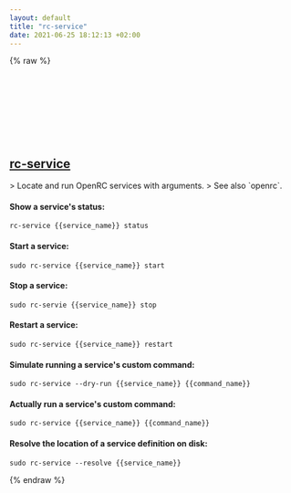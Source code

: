 ```yaml
---
layout: default
title: "rc-service"
date: 2021-06-25 18:12:13 +02:00
---
```

{% raw %}
<h2 id="rc-service">
  <a href="/en/linux/rc-service.html">rc-service</a> <a href="#rc-service"><svg class="icon">
    <use href="/assets/images/unicode_sprite.svg#link" />
  </svg></a>
</h2>
> Locate and run OpenRC services with arguments.
> See also `openrc`.

#### Show a service's status:
```shell
rc-service {{service_name}} status
```
#### Start a service:
```shell
sudo rc-service {{service_name}} start
```
#### Stop a service:
```shell
sudo rc-servie {{service_name}} stop
```
#### Restart a service:
```shell
sudo rc-service {{service_name}} restart
```
#### Simulate running a service's custom command:
```shell
sudo rc-service --dry-run {{service_name}} {{command_name}}
```
#### Actually run a service's custom command:
```shell
sudo rc-service {{service_name}} {{command_name}}
```
#### Resolve the location of a service definition on disk:
```shell
sudo rc-service --resolve {{service_name}}
```
{% endraw %}